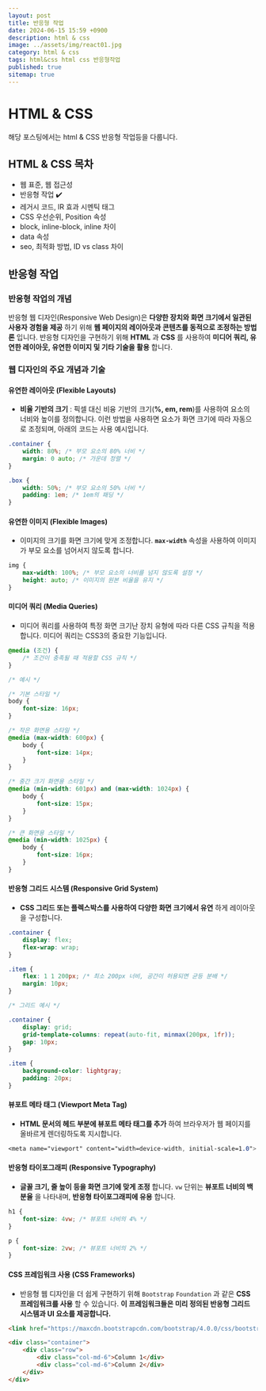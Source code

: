 ```yaml
---
layout: post
title: 반응형 작업
date: 2024-06-15 15:59 +0900
description: html & css
image: ../assets/img/react01.jpg
category: html & css
tags: html&css html css 반응형작업
published: true
sitemap: true
---
```


# HTML & CSS
해당 포스팅에서는 html & CSS 반응형 작업등을 다룹니다.  <br />


## __HTML & CSS 목차__
* 웹 표준, 웹 접근성 <br/>
* 반응형 작업 ✔️<br/>
* 레거시 코드, IR 효과 시멘틱 태그<br/>
* CSS 우선순위, Position 속성<br/>
* block, inline-block, inline 차이<br/>
* data 속성<br/>
* seo, 최적화 방법, ID vs class 차이<br/>

## __반응형 작업__<br/>

### __반응형 작업의 개념__
반응형 웹 디자인(Responsive Web Design)은 __다양한 장치와 화면 크기에서 일관된 사용자 경험을 제공__ 하기 위해 __웹 페이지의 레이아웃과 콘텐츠를 동적으로 조정하는 방법론__ 입니다. 반응형 디자인을 구현하기 위해 __HTML__ 과 __CSS__ 를 사용하여 __미디어 쿼리, 유연한 레이아웃, 유연한 이미지 및 기타 기술을 활용__ 합니다.

### __웹 디자인의 주요 개념과 기술__

#### __유연한 레이아웃 (Flexible Layouts)__

* __비율 기반의 크기__ : 픽셀 대신 비융 기반의 크기(__%, em, rem__)를 사용하여 요소의 너비와 높이를 정의합니다. 이런 방법을 사용하면 요소가 화면 크기에 따라 자동으로 조정되며, 아래의 코드는 사용 예시입니다.<br/>

```css
.container {
    width: 80%; /* 부모 요소의 80% 너비 */
    margin: 0 auto; /* 가운데 정렬 */
}

.box {
    width: 50%; /* 부모 요소의 50% 너비 */
    padding: 1em; /* 1em의 패딩 */
}

```

#### __유연한 이미지 (Flexible Images)__

* 이미지의 크기를 화면 크기에 맞게 조정합니다. __`max-width`__ 속성을 사용하여 이미지가 부모 요소를 넘어서지 않도록 합니다. <br/>

```css
img {
    max-width: 100%; /* 부모 요소의 너비를 넘지 않도록 설정 */
    height: auto; /* 이미지의 원본 비율을 유지 */
}
```

#### __미디어 쿼리 (Media Queries)__

* 미디어 쿼리를 사용하여 특정 화면 크기난 장치 유형에 따라 다른 CSS 규칙을 적용합니다. 미디어 쿼리는 CSS3의 중요한 기능입니다. <br/>

```css
@media (조건) {
    /* 조건이 충족될 때 적용할 CSS 규칙 */
}
```

```css
/* 예시 */

/* 기본 스타일 */
body {
    font-size: 16px;
}

/* 작은 화면용 스타일 */
@media (max-width: 600px) {
    body {
        font-size: 14px;
    }
}

/* 중간 크기 화면용 스타일 */
@media (min-width: 601px) and (max-width: 1024px) {
    body {
        font-size: 15px;
    }
}

/* 큰 화면용 스타일 */
@media (min-width: 1025px) {
    body {
        font-size: 16px;
    }
}
```

#### __반응형 그리드 시스템 (Responsive Grid System)__

* __CSS 그리드 또는 플렉스박스를 사용하여 다양한 화면 크기에서 유연__ 하게 레이아웃을 구성합니다. <br/>

```css
.container {
    display: flex;
    flex-wrap: wrap;
}

.item {
    flex: 1 1 200px; /* 최소 200px 너비, 공간이 허용되면 균등 분배 */
    margin: 10px;
}
```

```css
/* 그리드 예시 */

.container {
    display: grid;
    grid-template-columns: repeat(auto-fit, minmax(200px, 1fr));
    gap: 10px;
}

.item {
    background-color: lightgray;
    padding: 20px;
}
```

#### __뷰포트 메타 태그 (Viewport Meta Tag)__

* __HTML 문서의 헤드 부분에 뷰포트 메타 태그를 추가__ 하여 브라우저가 웹 페이지를 올바르게 렌더링하도록 지시합니다. <br/>

```css
<meta name="viewport" content="width=device-width, initial-scale=1.0">
```

#### __반응형 타이포그래피 (Responsive Typography)__

* __글꼴 크기, 줄 높이 등을 화면 크기에 맞게 조정__ 합니다. `vw` 단위는 __뷰포트 너비의 백분율__ 을 나타내며, __반응형 타이포그래피에 유용__ 합니다. <br/>

```css
h1 {
    font-size: 4vw; /* 뷰포트 너비의 4% */
}

p {
    font-size: 2vw; /* 뷰포트 너비의 2% */
}
```

#### __CSS 프레임워크 사용 (CSS Frameworks)__

* 반응형 웹 디자인을 더 쉽게 구현하기 위해 `Bootstrap` `Foundation` 과 같은 __CSS 프레임워크를 사용__ 할 수 있습니다. __이 프레임워크들은 미리 정의된 반응형 그리드 시스템과 UI 요소를 제공합니다.__<br/>

```html
<link href="https://maxcdn.bootstrapcdn.com/bootstrap/4.0.0/css/bootstrap.min.css" rel="stylesheet">

<div class="container">
    <div class="row">
        <div class="col-md-6">Column 1</div>
        <div class="col-md-6">Column 2</div>
    </div>
</div>
```